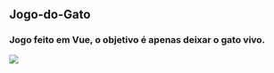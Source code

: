 ## Jogo-do-Gato
### Jogo feito em Vue, o objetivo é apenas deixar o gato vivo.

![](https://i.imgur.com/O4vx9A9.png)
